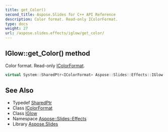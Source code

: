 ```yaml
---
title: get_Color()
second_title: Aspose.Slides for C++ API Reference
description: Color format. Read-only IColorFormat.
type: docs
weight: 27
url: /aspose.slides.effects/iglow/get_color/
---
```

## IGlow::get_Color() method


Color format. Read-only [IColorFormat](../../../aspose.slides/icolorformat/).

```cpp
virtual System::SharedPtr<IColorFormat> Aspose::Slides::Effects::IGlow::get_Color()=0
```

## See Also

* Typedef [SharedPtr](../../../system/sharedptr/)
* Class [IColorFormat](../../../aspose.slides/icolorformat/)
* Class [IGlow](../)
* Namespace [Aspose::Slides::Effects](../../)
* Library [Aspose.Slides](../../../)